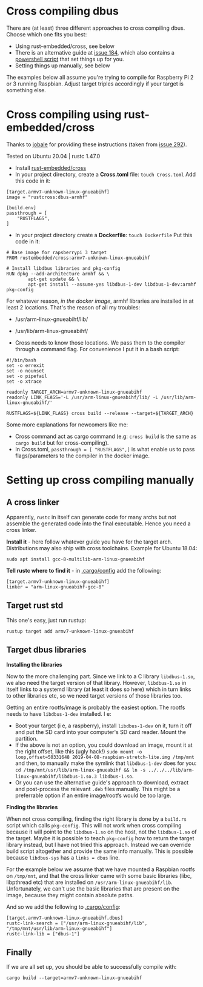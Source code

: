 Cross compiling dbus
====================

There are (at least) three different approaches to cross compiling dbus. Choose which one fits you best:

 * Using rust-embedded/cross, see below
 * There is an alternative guide at [issue 184](https://github.com/diwic/dbus-rs/issues/184#issuecomment-520228758), which also contains a [powershell script](https://github.com/diwic/dbus-rs/issues/184#issuecomment-520791888) that set things up for you.
 * Setting things up manually, see below

The examples below all assume you're trying to compile for Raspberry Pi 2 or 3 running Raspbian. Adjust target triples accordingly if your target is something else.


Cross compiling using rust-embedded/cross
=========================================

Thanks to [jobale](https://github.com/jobale) for providing these instructions
(taken from [issue 292](https://github.com/diwic/dbus-rs/issues/292)).

Tested on Ubuntu 20.04 | rustc 1.47.0

- Install [rust-embedded/cross](https://github.com/rust-embedded/cross)
- In your project directory, create a **Cross.toml** file: `touch Cross.toml`
Add this code in it:

```
[target.armv7-unknown-linux-gnueabihf]
image = "rustcross:dbus-armhf"

[build.env]
passthrough = [
	"RUSTFLAGS",
]
```


- In your project directory create a **Dockerfile**: `touch Dockerfile`
Put this code in it:

```
# Base image for rapsberrypi 3 target
FROM rustembedded/cross:armv7-unknown-linux-gnueabihf

# Install libdbus libraries and pkg-config
RUN dpkg --add-architecture armhf && \
	    apt-get update && \
	    apt-get install --assume-yes libdbus-1-dev libdbus-1-dev:armhf pkg-config
```

For whatever reason, _in the docker image_, armhf libraries are installed in at least 2 locations. That's the reason of all my troubles:
- /usr/arm-linux-gnueabihf/lib/
- /usr/lib/arm-linux-gnueabihf/

- Cross needs to know those locations. We pass them to the compiler through a command flag. For convenience I put it in a bash script:

```
#!/bin/bash
set -o errexit
set -o nounset
set -o pipefail
set -o xtrace

readonly TARGET_ARCH=armv7-unknown-linux-gnueabihf
readonly LINK_FLAGS='-L /usr/arm-linux-gnueabihf/lib/ -L /usr/lib/arm-linux-gnueabihf/'

RUSTFLAGS=${LINK_FLAGS} cross build --release --target=${TARGET_ARCH}

```


Some more explanations for newcomers like me:

- Cross command act as cargo command (e.g: `cross build` is the same as `cargo build` but for cross-compiling).
- In Cross.toml,  `passthrough = [ "RUSTFLAGS",]` is what enable us to pass flags/parameters to the compiler in the docker image.



Setting up cross compiling manually
===================================

A cross linker
--------------

Apparently, `rustc` in itself can generate code for many archs but not assemble the generated code into the final executable. Hence you need a cross linker.

**Install it** - here follow whatever guide you have for the target arch. Distributions may also ship with cross toolchains. Example for Ubuntu 18.04:

`sudo apt install gcc-8-multilib-arm-linux-gnueabihf`

**Tell rustc where to find it** - in [.cargo/config](https://doc.rust-lang.org/cargo/reference/config.html) add the following:

```
[target.armv7-unknown-linux-gnueabihf]
linker = "arm-linux-gnueabihf-gcc-8"
```

Target rust std
---------------

This one's easy, just run rustup:

`rustup target add armv7-unknown-linux-gnueabihf`


Target dbus libraries
---------------------

**Installing the libraries**

Now to the more challenging part. Since we link to a C library `libdbus-1.so`, we also need the target version of that library. However, `libdbus-1.so` in itself links to a systemd library (at least it does so here) which in turn links to other libraries etc, so we need target versions of those libraries too.

Getting an entire rootfs/image is probably the easiest option. The rootfs needs to have `libdbus-1-dev` installed. I e:

 * Boot your target (i e, a raspberry), install `libdbus-1-dev` on it, turn it off and put the SD card into your computer's SD card reader. Mount the partition.
 * If the above is not an option, you could download an image, mount it at the right offset, like this (ugly hack!) `sudo mount -o loop,offset=50331648 2019-04-08-raspbian-stretch-lite.img /tmp/mnt` and then, to manually make the symlink that `libdbus-1-dev` does for you: `cd /tmp/mnt/usr/lib/arm-linux-gnueabihf && ln -s ../../../lib/arm-linux-gnueabihf/libdbus-1.so.3 libdbus-1.so`.
 * Or you can use the alternative guide's approach to download, extract and post-process the relevant `.deb` files manually. This might be a preferrable option if an entire image/rootfs would be too large.

**Finding the libraries**

When not cross compiling, finding the right library is done by a `build.rs` script which calls `pkg-config`. This will not work when cross compiling because it will point to the `libdbus-1.so` on the host, not the `libdbus-1.so` of the target.
Maybe it is possible to teach `pkg-config` how to return the target library instead, but I have not tried this approach. Instead we can override build script altogether and provide the same info manually. This is possible because `libdbus-sys` has a `links = dbus` line.

For the example below we assume that we have mounted a Raspbian rootfs on `/tmp/mnt`, and that the cross linker came with some basic libraries (libc, libpthread etc) that are installed on `/usr/arm-linux-gnueabihf/lib`. Unfortunately, we can't use the basic libraries that are present on the image, because they might contain absolute paths.

And so we add the following to [.cargo/config](https://doc.rust-lang.org/cargo/reference/config.html):

```
[target.armv7-unknown-linux-gnueabihf.dbus]
rustc-link-search = ["/usr/arm-linux-gnueabihf/lib", "/tmp/mnt/usr/lib/arm-linux-gnueabihf"]
rustc-link-lib = ["dbus-1"]
```


Finally
-------

If we are all set up, you should be able to successfully compile with:

`cargo build --target=armv7-unknown-linux-gnueabihf`
